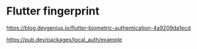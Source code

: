 # Flutter fingerprint

https://blog.devgenius.io/flutter-biometric-authentication-4a9209da1ecd

https://pub.dev/packages/local_auth/example

